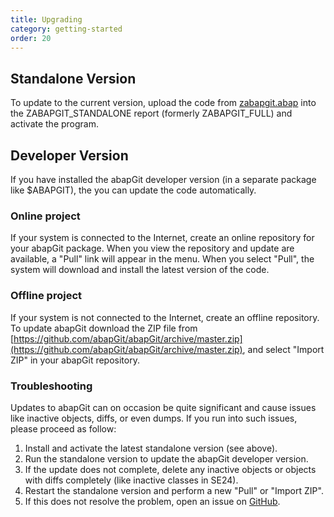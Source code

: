 ```yaml
---
title: Upgrading
category: getting-started
order: 20
---
```



## Standalone Version

To update to the current version, upload the code from [zabapgit.abap](https://raw.githubusercontent.com/abapGit/build/master/zabapgit.abap) into the ZABAPGIT_STANDALONE report (formerly ZABAPGIT_FULL) and activate the program.

## Developer Version

If you have installed the abapGit developer version (in a separate package like $ABAPGIT), the you can update the code automatically.

### Online project

If your system is connected to the Internet, create an online repository for your abapGit package. When you view the repository and update are available, a "Pull" link will appear in the menu. When you select "Pull", the system will download and install the latest version of the code. 

### Offline project

If your system is not connected to the Internet, create an offline repository. To update abapGit download the ZIP file from [https://github.com/abapGit/abapGit/archive/master.zip](https://github.com/abapGit/abapGit/archive/master.zip), and select "Import ZIP" in your abapGit repository.

### Troubleshooting

Updates to abapGit can on occasion be quite significant and cause issues like inactive objects, diffs, or even dumps. If you run into such issues, please proceed as follow:
1. Install and activate the latest standalone version (see above).
2. Run the standalone version to update the abapGit developer version.
3. If the update does not complete, delete any inactive objects or objects with diffs completely (like inactive classes in SE24).
4. Restart the standalone version and perform a new "Pull" or "Import ZIP".
5. If this does not resolve the problem, open an issue on [GitHub](https://github.com/abapGit/abapGit/issues).

